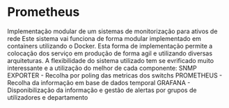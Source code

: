 # Prometheus
Implementação modular de um sistemas de monitorização para ativos de rede
Este sistema vai funciona de forma modular implementado em containers utilizando o Docker.
Esta forma de implementação permite a colocação dos serviço em produção de forma agil e utilizando diversas arquiteturas.
A flexibilidade do sistema utilizado tem se evrificado muito interessante e a utilização do melhor de cada componente:
SNMP EXPORTER - Recolha por poling das metricas dos switchs
PROMETHEUS - Recolha da informação em base de dados temporal
GRAFANA - Disponibilização da informação e gestão de alertas por grupos de utilizadores e departamento 
